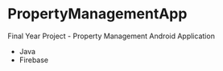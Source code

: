 # PropertyManagementApp
Final Year Project - Property Management Android Application
- Java
- Firebase
